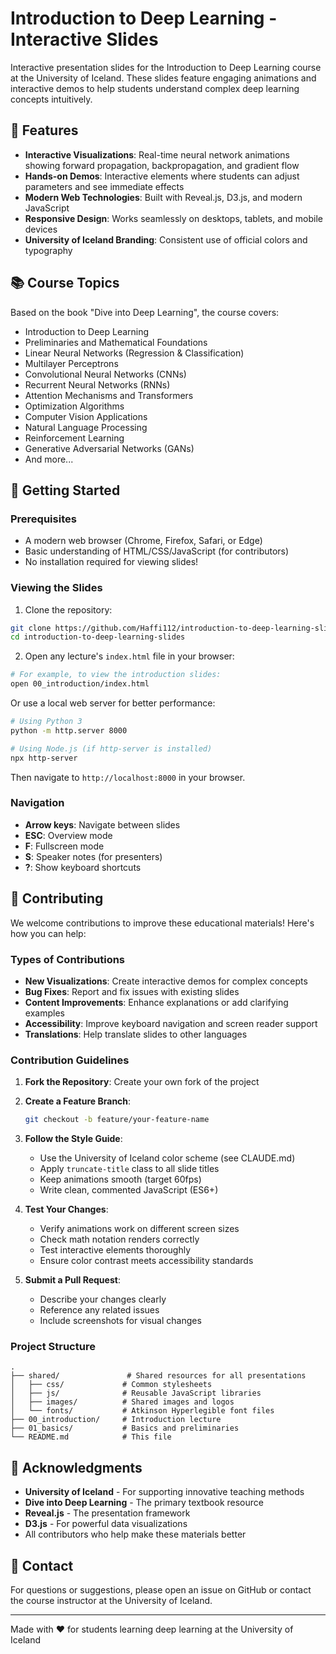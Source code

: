 # Introduction to Deep Learning - Interactive Slides

Interactive presentation slides for the Introduction to Deep Learning course at the University of Iceland. These slides feature engaging animations and interactive demos to help students understand complex deep learning concepts intuitively.

## 🎯 Features

- **Interactive Visualizations**: Real-time neural network animations showing forward propagation, backpropagation, and gradient flow
- **Hands-on Demos**: Interactive elements where students can adjust parameters and see immediate effects
- **Modern Web Technologies**: Built with Reveal.js, D3.js, and modern JavaScript
- **Responsive Design**: Works seamlessly on desktops, tablets, and mobile devices
- **University of Iceland Branding**: Consistent use of official colors and typography

## 📚 Course Topics

Based on the book "Dive into Deep Learning", the course covers:

- Introduction to Deep Learning
- Preliminaries and Mathematical Foundations
- Linear Neural Networks (Regression & Classification)
- Multilayer Perceptrons
- Convolutional Neural Networks (CNNs)
- Recurrent Neural Networks (RNNs)
- Attention Mechanisms and Transformers
- Optimization Algorithms
- Computer Vision Applications
- Natural Language Processing
- Reinforcement Learning
- Generative Adversarial Networks (GANs)
- And more...

## 🚀 Getting Started

### Prerequisites

- A modern web browser (Chrome, Firefox, Safari, or Edge)
- Basic understanding of HTML/CSS/JavaScript (for contributors)
- No installation required for viewing slides!

### Viewing the Slides

1. Clone the repository:
```bash
git clone https://github.com/Haffi112/introduction-to-deep-learning-slides.git
cd introduction-to-deep-learning-slides
```

2. Open any lecture's `index.html` file in your browser:
```bash
# For example, to view the introduction slides:
open 00_introduction/index.html
```

Or use a local web server for better performance:
```bash
# Using Python 3
python -m http.server 8000

# Using Node.js (if http-server is installed)
npx http-server
```

Then navigate to `http://localhost:8000` in your browser.

### Navigation

- **Arrow keys**: Navigate between slides
- **ESC**: Overview mode
- **F**: Fullscreen mode
- **S**: Speaker notes (for presenters)
- **?**: Show keyboard shortcuts

## 🤝 Contributing

We welcome contributions to improve these educational materials! Here's how you can help:

### Types of Contributions

- **New Visualizations**: Create interactive demos for complex concepts
- **Bug Fixes**: Report and fix issues with existing slides
- **Content Improvements**: Enhance explanations or add clarifying examples
- **Accessibility**: Improve keyboard navigation and screen reader support
- **Translations**: Help translate slides to other languages

### Contribution Guidelines

1. **Fork the Repository**: Create your own fork of the project
2. **Create a Feature Branch**: 
   ```bash
   git checkout -b feature/your-feature-name
   ```
3. **Follow the Style Guide**:
   - Use the University of Iceland color scheme (see CLAUDE.md)
   - Apply `truncate-title` class to all slide titles
   - Keep animations smooth (target 60fps)
   - Write clean, commented JavaScript (ES6+)

4. **Test Your Changes**:
   - Verify animations work on different screen sizes
   - Check math notation renders correctly
   - Test interactive elements thoroughly
   - Ensure color contrast meets accessibility standards

5. **Submit a Pull Request**:
   - Describe your changes clearly
   - Reference any related issues
   - Include screenshots for visual changes

### Project Structure

```
.
├── shared/               # Shared resources for all presentations
│   ├── css/             # Common stylesheets
│   ├── js/              # Reusable JavaScript libraries
│   ├── images/          # Shared images and logos
│   └── fonts/           # Atkinson Hyperlegible font files
├── 00_introduction/     # Introduction lecture
├── 01_basics/           # Basics and preliminaries
└── README.md            # This file
```

## 🙏 Acknowledgments

- **University of Iceland** - For supporting innovative teaching methods
- **Dive into Deep Learning** - The primary textbook resource
- **Reveal.js** - The presentation framework
- **D3.js** - For powerful data visualizations
- All contributors who help make these materials better

## 📧 Contact

For questions or suggestions, please open an issue on GitHub or contact the course instructor at the University of Iceland.

---

Made with ❤️ for students learning deep learning at the University of Iceland
